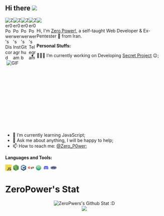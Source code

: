 <h2> Hi there <img src="https://media.giphy.com/media/hvRJCLFzcasrR4ia7z/giphy.gif" width="25px"></h2>

<a href="discord.maxgaming.ir">
  <img align="left" alt="Zer0Power's Discord" width="25px" src="https://img.icons8.com/dotty/80/ffffff/discord-logo.svg" />
</a>

<a href="https://www.instagram.com/zer0_p0wer/">
  <img align="left" alt="Zer0Power's Instagram" width="25px" src="https://img.icons8.com/dotty/80/ffffff/instagram-new.svg" />
</a>

<a href="https://github.com/Zer0Power">
  <img align="left" alt="Zer0Power's Github" width="25px" src="https://img.icons8.com/dotty/80/ffffff/github.svg" />
</a>

<a href="https://t.me/zero_p0wer">
  <img align="left" alt="Zer0Power's Telegram" width="25px" src="https://img.icons8.com/dotty/80/ffffff/telegram-app.svg" />
</a>

![](https://visitor-badge.glitch.me/badge?page_id=Zer0Power.Zer0Power)

Hi, I'm [Zero Power!](https://t.me/zero_p0wer), a self-taught Web Developer & Ex-Pentester 🚀 from Iran.

<img align="right" alt="GIF" src="https://pa1.narvii.com/7268/9d3c113239c0dbc4131c26e8d1607fa960511499r4-500-230_00.gif" width="500" height="230" />

**Personal Stuffs:**

- 👨🏽‍💻 I’m currently working on Developing [Secret Project](http://0powerdev.ir/) :wink:;
- 🌱 I’m currently learning JavaScript; 
- 💬 Ask me about anything, I will be happy to help;
- 📫 How to reach me: [@Zero_P0wer](https://t.me/zero_p0wer);

**Languages and Tools:**  

<code><img height="20" src="https://raw.githubusercontent.com/github/explore/80688e429a7d4ef2fca1e82350fe8e3517d3494d/topics/javascript/javascript.png"></code>
<code><img height="20" src="https://raw.githubusercontent.com/github/explore/80688e429a7d4ef2fca1e82350fe8e3517d3494d/topics/nodejs/nodejs.png"></code>
<code><img height="20" src="https://raw.githubusercontent.com/github/explore/80688e429a7d4ef2fca1e82350fe8e3517d3494d/topics/cpp/cpp.png"></code>
<code><img height="20" src="https://raw.githubusercontent.com/github/explore/80688e429a7d4ef2fca1e82350fe8e3517d3494d/topics/git/git.png"></code>
<code><img height="20" src="https://raw.githubusercontent.com/github/explore/80688e429a7d4ef2fca1e82350fe8e3517d3494d/topics/atom/atom.png"></code>
<code><img height="20" src="https://raw.githubusercontent.com/github/explore/80688e429a7d4ef2fca1e82350fe8e3517d3494d/topics/discord/discord.png"></code>
<code><img height="20" src="https://raw.githubusercontent.com/github/explore/80688e429a7d4ef2fca1e82350fe8e3517d3494d/topics/php/php.png"></code>

# ZeroPower's Stat

<p align="center">
  <img src="https://github-readme-stats.vercel.app/api?username=Zer0Power&show_icons=true&theme=nord&hide=contribs,issues" alt="ZeroPwers's Github Stat :D"></br>
  <img src="https://github-readme-stats.vercel.app/api/top-langs/?username=Zer0Power&layout=compact&theme=nord"></br>
</p>

<!--
**Zer0Power/Zer0Power** is a ✨ _special_ ✨ repository because its `README.md` (this file) appears on your GitHub profile.

Here are some ideas to get you started:

- 🔭 I’m currently working on ...
- 🌱 I’m currently learning ...
- 👯 I’m looking to collaborate on ...
- 🤔 I’m looking for help with ...
- 💬 Ask me about ...
- 📫 How to reach me: ...
- 😄 Pronouns: ...
- ⚡ Fun fact: ...
-->
